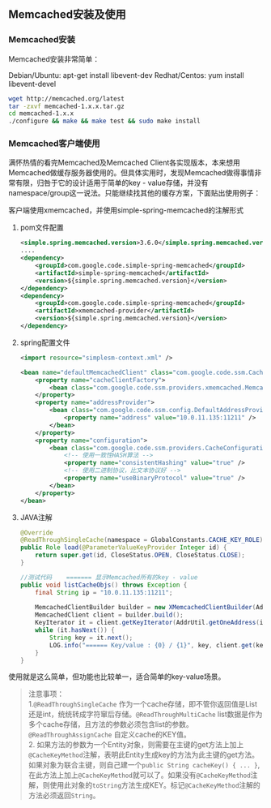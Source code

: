 ## Memcached安装及使用

### Memcached安装

Memcached安装非常简单：

Debian/Ubuntu: apt-get install libevent-dev Redhat/Centos: yum install libevent-devel 

```bash
wget http://memcached.org/latest
tar -zxvf memcached-1.x.x.tar.gz
cd memcached-1.x.x
./configure && make && make test && sudo make install
```

### Memcached客户端使用

满怀热情的看完Memcached及Memcached Client各实现版本，本来想用Memcached做缓存服务器使用的。但具体实用时，发现Memcached做得事情非常有限，归咎于它的设计适用于简单的key - value存储，并没有namespace/group这一说法。只能继续找其他的缓存方案，下面贴出使用例子：

客户端使用xmemcached，并使用simple-spring-memcached的注解形式

1. pom文件配置

	```xml
	<simple.spring.memcached.version>3.6.0</simple.spring.memcached.version>
	....
	<dependency>
		<groupId>com.google.code.simple-spring-memcached</groupId>
		<artifactId>simple-spring-memcached</artifactId>
		<version>${simple.spring.memcached.version}</version>
	</dependency>
	<dependency>
		<groupId>com.google.code.simple-spring-memcached</groupId>
		<artifactId>xmemcached-provider</artifactId>
		<version>${simple.spring.memcached.version}</version>
	</dependency>
	```
2. spring配置文件

	```xml
	<import resource="simplesm-context.xml" />
	
	<bean name="defaultMemcachedClient" class="com.google.code.ssm.CacheFactory">
		<property name="cacheClientFactory">
			<bean class="com.google.code.ssm.providers.xmemcached.MemcacheClientFactoryImpl" />
		</property>
		<property name="addressProvider">
			<bean class="com.google.code.ssm.config.DefaultAddressProvider">
				<property name="address" value="10.0.11.135:11211" />
			</bean>
		</property>
		<property name="configuration">
			<bean class="com.google.code.ssm.providers.CacheConfiguration">
				<!-- 使用一致性HASH算法 -->
				<property name="consistentHashing" value="true" />
				<!-- 使用二进制协议，比文本协议好 -->
				<property name="useBinaryProtocol" value="true" />
			</bean>
		</property>
	</bean>
	```
3. JAVA注解

	```java
	@Override
	@ReadThroughSingleCache(namespace = GlobalConstants.CACHE_KEY_ROLE)
	public Role load(@ParameterValueKeyProvider Integer id) {
		return super.get(id, CloseStatus.OPEN, CloseStatus.CLOSE);
	}
	```
	
	```java
	//测试代码    ======= 显示Memcached所有的key - value
	public void listCacheObjs() throws Exception {
		final String ip = "10.0.11.135:11211";
		
		MemcachedClientBuilder builder = new XMemcachedClientBuilder(AddrUtil.getAddresses(ip));
		MemcachedClient client = builder.build();
		KeyIterator it = client.getKeyIterator(AddrUtil.getOneAddress(ip));
		while (it.hasNext()) {
			String key = it.next();
			LOG.info("====== Key/value : {0} / {1}", key, client.get(key));
		}
    }
	```
	
使用就是这么简单，但功能也比较单一，适合简单的key-value场景。

> 注意事项：  
> 1.`@ReadThroughSingleCache` 作为一个cache存储，即不管你返回值是List还是int，统统转成字符窜后存储。`@ReadThroughMultiCache` list数据是作为多个cache存储，且方法的参数必须包含list的参数。`@ReadThroughAssignCache` 自定义cache的KEY值。  
> 2. 如果方法的参数为一个Entity对象，则需要在主键的get方法上加上`@CacheKeyMethod`注解，表明此Entity生成key的方法为此主键的get方法。如果对象为联合主键，则自己建一个`public String cacheKey() { ... }`,在此方法上加上`@CacheKeyMethod`就可以了。如果没有`@CacheKeyMethod`注解，则使用此对象的`toString`方法生成KEY。标记`@CacheKeyMethod`注解的方法必须返回`String`。

